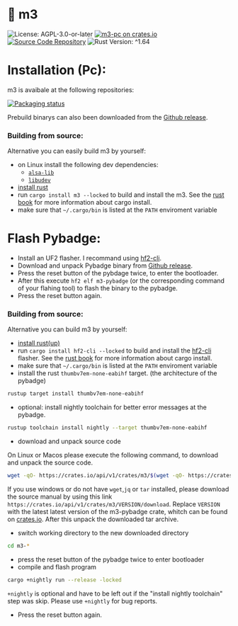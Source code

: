 # 🚗 m3
![License: AGPL-3.0-or-later](https://img.shields.io/badge/license-AGPL--3.0--or--later-blue)
[![m3-pc on crates.io](https://img.shields.io/crates/v/m3-pc)](https://crates.io/crates/m3-pc)
[![Source Code Repository](https://img.shields.io/badge/Code-On%20GitHub-blue?logo=GitHub)](https://github.com/LuckyTurtleDev/m3)
![Rust Version: ^1.64](https://img.shields.io/badge/rustc-%5E1.64-orange.svg)

# Installation (Pc): 
m3 is avaibale at the following repositories:

[![Packaging status](https://repology.org/badge/vertical-allrepos/m3.svg)](https://repology.org/project/m3/versions)

Prebuild binarys can also been downloaded from the [Github release](https://github.com/LuckyTurtleDev/m3/releases/latest).

### Building from source: 
Alternative you can easily build m3 by yourself:
* on Linux install the following dev dependencies:
  * [`alsa-lib`](https://github.com/alsa-project/alsa-lib)
  * [`libudev`](https://github.com/systemd/systemd)
* [install rust](https://www.rust-lang.org/tools/install)
* run `cargo install m3 --locked` to build and install the m3.
See the [rust book](https://doc.rust-lang.org/cargo/commands/cargo-install.html) for more information about cargo install.
* make sure that `~/.cargo/bin` is listed at the `PATH` enviroment variable

# Flash Pybadge:
* Install an UF2 flasher. I recommand using [hf2-cli](https://crates.io/crates/hf2-cli).
* Download and unpack Pybadge binary from [Github release](https://github.com/LuckyTurtleDev/m3/releases/latest).
* Press the reset button of the pybdage twice, to enter the bootloader.
* After this execute `hf2 elf m3-pybadge` (or the corresponding command of your flahing tool) to flash the binary to the pybadge.
* Press the reset button again.
### Building from source: 
Alternative you can build m3 by yourself:
* [install rust(up)](https://www.rust-lang.org/tools/install)
* run `cargo install hf2-cli --locked` to build and install the [hf2-cli](https://crates.io/crates/hf2-cli) flasher.
See the [rust book](https://doc.rust-lang.org/cargo/commands/cargo-install.html) for more information about cargo install.
* make sure that `~/.cargo/bin` is listed at the `PATH` enviroment variable
* install the rust `thumbv7em-none-eabihf` target. (the architecture of the pybadge)
```bash
rustup target install thumbv7em-none-eabihf
```
* optional: install nightly toolchain for better error messages at the pybadge.
```bash
rustup toolchain install nightly --target thumbv7em-none-eabihf
```
* download and unpack source code

On Linux or Macos please execute the following command, to download and unpack the source code.
```bash
wget -qO- https://crates.io/api/v1/crates/m3/$(wget -qO- https://crates.io/api/v1/crates/m3 | jq -r '.versions[0].num')/download | tar -xz
```
If you use windows or do not have `wget`,`jq` or `tar` installed,
please download the source manual by using this link `https://crates.io/api/v1/crates/m3/VERSION/download`.
Replace `VERSION` with the latest latest version of the m3-pybadge crate, whitch can be found on [crates.io](https://crates.io/crates/m3).
After this unpack the downloaded tar archive.
* switch working directory to the new downloaded directory
```bash
cd m3-*
```
* press the reset button of the pybadge twice to enter bootloader
* compile and flash program
```bash
cargo +nightly run --release -locked
```
`+nightly` is optional and have to be left out if the "install nightly toolchain" step was skip.
Please use `+nightly` for bug reports.
* Press the reset button again.
